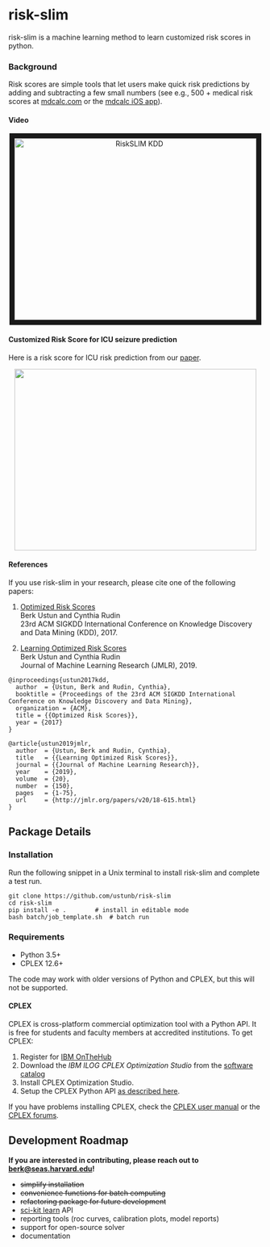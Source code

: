 risk-slim
========

risk-slim is a machine learning method to learn customized risk scores in python. 

### Background 

Risk scores are simple tools that let users make quick risk predictions by adding and subtracting a few small numbers (see e.g., 500 + medical risk scores at [mdcalc.com](https://www.mdcalc.com/) or the [mdcalc iOS app](https://itunes.apple.com/us/app/mdcalc-medical-calculators-clinical-scores/id1001640662?ls=1&mt=8)).

#### Video

<p align="center">
	<a href="http://www.youtube.com/watch?feature=player_embedded&v=WQDVejk17Aw" target="_blank">
		<img src="http://img.youtube.com/vi/WQDVejk17Aw/0.jpg" alt="RiskSLIM KDD" width="480" height="360" border="10" />
	</a>
</p>

#### Customized Risk Score for ICU seizure prediction 

Here is a risk score for ICU risk prediction from our [paper](http://www.berkustun.com/docs/ustun_2017_optimized_risk_scores.pdf). 

<div>
<p align="center">
<img src="https://github.com/ustunb/risk-slim/blob/master/images/risk_score_seizure.png" width="480" height="360" border="0"/>
</p>
</div>

#### References 

If you use risk-slim in your research, please cite one of the following papers:

1. <a href="http://www.berkustun.com/docs/ustun_2017_optimized_risk_scores.pdf" target="_blank">Optimized Risk Scores</a> <br>
Berk Ustun and Cynthia Rudin<br>
23rd ACM SIGKDD International Conference on Knowledge Discovery and Data Mining (KDD), 2017.

2. <a href="http://jmlr.org/papers/v20/18-615.html" target="_blank">Learning Optimized Risk Scores</a> <br>
Berk Ustun and Cynthia Rudin<br>
Journal of Machine Learning Research (JMLR), 2019.

```
@inproceedings{ustun2017kdd,
  author  = {Ustun, Berk and Rudin, Cynthia},
  booktitle = {Proceedings of the 23rd ACM SIGKDD International Conference on Knowledge Discovery and Data Mining},
  organization = {ACM},
  title = {{Optimized Risk Scores}},
  year = {2017}
}

@article{ustun2019jmlr,
  author  = {Ustun, Berk and Rudin, Cynthia},
  title   = {{Learning Optimized Risk Scores}},
  journal = {{Journal of Machine Learning Research}},
  year    = {2019},
  volume  = {20},
  number  = {150},
  pages   = {1-75},
  url     = {http://jmlr.org/papers/v20/18-615.html}
}
```

## Package Details

### Installation
  
Run the following snippet in a Unix terminal to install risk-slim and complete a test run.  

```
git clone https://github.com/ustunb/risk-slim
cd risk-slim
pip install -e . 		# install in editable mode  
bash batch/job_template.sh 	# batch run
```

### Requirements

- Python 3.5+ 
- CPLEX 12.6+
 
The code may work with older versions of Python and CPLEX, but this will not be supported. 

#### CPLEX 

CPLEX is cross-platform commercial optimization tool with a Python API. It is free for students and faculty members at accredited institutions. To get CPLEX:

1. Register for [IBM OnTheHub](https://ibm.onthehub.com/WebStore/Account/VerifyEmailDomain.aspx)
2. Download the *IBM ILOG CPLEX Optimization Studio* from the [software catalog](https://ibm.onthehub.com/WebStore/ProductSearchOfferingList.aspx?srch=CPLEX)
3. Install CPLEX Optimization Studio.
4. Setup the CPLEX Python API [as described here](https://www.ibm.com/support/knowledgecenter/SSSA5P_12.8.0/ilog.odms.cplex.help/CPLEX/GettingStarted/topics/set_up/Python_setup.html).

If you have problems installing CPLEX, check the [CPLEX user manual](http://www-01.ibm.com/support/knowledgecenter/SSSA5P/welcome) or the [CPLEX forums](https://www.ibm.com/developerworks/community/forums/html/forum?id=11111111-0000-0000-0000-000000002059). 

## Development Roadmap

**If you are interested in contributing, please reach out to [berk@seas.harvard.edu](mailto:berk@seas.harvard.edu)!**

- ~~simplify installation~~ 
- ~~convenience functions for batch computing~~
- ~~refactoring package for future development~~
- [sci-kit learn](http://scikit-learn.org/stable/developers/contributing.html#rolling-your-own-estimator) API
- reporting tools (roc curves, calibration plots, model reports)
- support for open-source solver
- documentation



